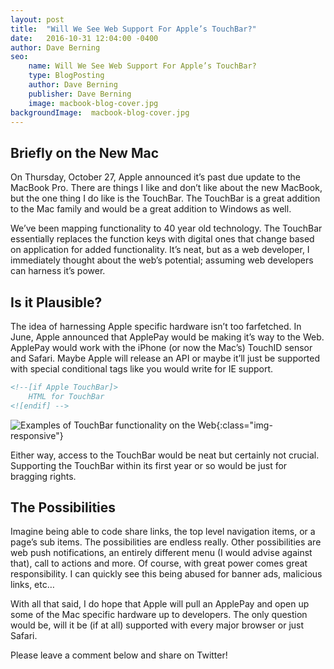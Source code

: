 ```yaml
---
layout: post
title:  "Will We See Web Support For Apple’s TouchBar?"
date:   2016-10-31 12:04:00 -0400
author: Dave Berning
seo:
    name: Will We See Web Support For Apple’s TouchBar?
    type: BlogPosting
    author: Dave Berning
    publisher: Dave Berning
    image: macbook-blog-cover.jpg
backgroundImage:  macbook-blog-cover.jpg
---
```

## Briefly on the New Mac
On Thursday, October 27, Apple announced it’s past due update to the MacBook Pro. There are things I like and don’t like about the new MacBook, but the one thing I do like is the TouchBar. The TouchBar is a great addition to the Mac family and would be a great addition to Windows as well.

We’ve been mapping functionality to 40 year old technology. The TouchBar essentially replaces the function keys with digital ones that change based on application for added functionality. It’s neat, but as a web developer, I immediately thought about the web’s potential; assuming web developers can harness it’s power.

## Is it Plausible?
The idea of harnessing Apple specific hardware isn’t too farfetched. In June, Apple announced that ApplePay would be making it’s way to the Web. ApplePay would work with the iPhone (or now the Mac’s) TouchID sensor and Safari. Maybe Apple will release an API or maybe it’ll just be supported with special conditional tags like you would write for IE support.

~~~ html
<!--[if Apple TouchBar]>
    HTML for TouchBar   
<![endif] -->
~~~

![Examples of TouchBar functionality on the Web]({{site.imagesURL}}berning-site-macbook.jpg){:class="img-responsive"}

Either way, access to the TouchBar would be neat but certainly not crucial. Supporting the TouchBar within its first year or so would be just for bragging rights.

## The Possibilities
Imagine being able to code share links, the top level navigation items, or a page’s sub items. The possibilities are endless really. Other possibilities are web push notifications, an entirely different menu (I would advise against that), call to actions and more. Of course, with great power comes great responsibility. I can quickly see this being abused for banner ads, malicious links, etc…

With all that said, I do hope that Apple will pull an ApplePay and open up some of the Mac specific hardware up to developers. The only question would be, will it be (if at all) supported with every major browser or just Safari.

Please leave a comment below and share on Twitter!
